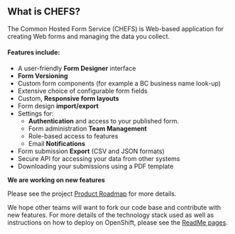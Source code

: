 ## What is CHEFS?

The Common Hosted Form Service (CHEFS) is Web-based application for creating Web forms and managing the data you collect.

#### Features include:

- A user-friendly **Form Designer** interface
- **Form Versioning**
- Custom form components (for example a BC business name look-up)
- Extensive choice of configurable form fields
- Custom, **Responsive form layouts**
- Form design **import/export**
- Settings for:
  - **Authentication** and access to your published form.
  - Form administration **Team Management**
  - Role-based access to features
  - Email **Notifications**
- Form submission **Export** (CSV and JSON formats)
- Secure API for accessing your data from other systems
- Downloading your submissions using a PDF template

**We are working on new features**

Please see the project [Product Roadmap](Product-Roadmap) for more details.

We hope other teams will want to fork our code base and contribute with new features.
For more details of the technology stack used as well as instructions on how to deploy on OpenShift, please see the [ReadMe pages](https://github.com/bcgov/common-hosted-form-service/blob/master/README.md).

